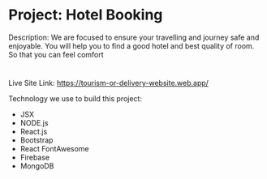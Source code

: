 # Project: Hotel Booking 
Description: We are focused to ensure your travelling and journey safe and enjoyable. You will help you to find a good hotel and best quality of room. So that you can feel comfort

#

Live Site Link: https://tourism-or-delivery-website.web.app/

Technology we use to build this project:
- JSX
- NODE.js
- React.js
- Bootstrap
- React FontAwesome
- Firebase
- MongoDB


